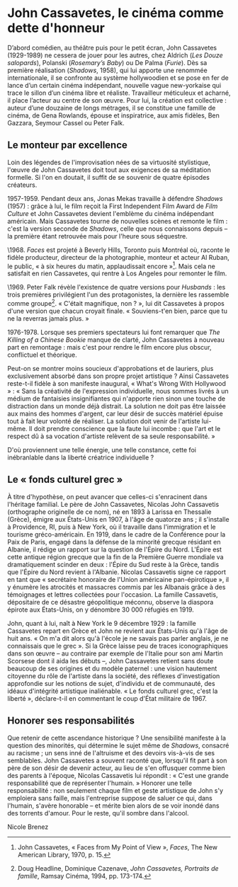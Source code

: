# John Cassavetes, le cinéma comme dette d'honneur

D’abord comédien, au théâtre puis pour le petit écran, John Cassavetes (1929-1989) ne cessera de jouer pour les autres, chez Aldrich (_Les Douze salopards_), Polanski (_Rosemary’s Baby_) ou De Palma (_Furie_). Dès sa première réalisation (_Shadows_, 1958), qui lui apporte une renommée internationale, il se confronte au système hollywoodien et se pose en fer de lance d’un certain cinéma indépendant, nouvelle vague new-yorkaise qui trace le sillon d’un cinéma libre et réaliste. Travailleur méticuleux et acharné, il place l’acteur au centre de son œuvre. Pour lui, la création est collective : auteur d’une douzaine de longs métrages, il se constitue une famille de cinéma, de Gena Rowlands, épouse et inspiratrice, aux amis fidèles, Ben Gazzara, Seymour Cassel ou Peter Falk.

## Le monteur par excellence

Loin des légendes de l'improvisation nées de sa virtuosité stylistique, l'œuvre de John Cassavetes doit tout aux exigences de sa méditation formelle. Si l'on en doutait, il suffit de se souvenir de quatre épisodes créateurs.

1957-1959. Pendant deux ans, Jonas Mekas travaille à défendre _Shadows_ (1957) : grâce à lui, le film reçoit la First Independent Film Award de _Film Culture_ et John Cassavetes devient l'emblème du cinéma indépendant américain. Mais Cassavetes tourne de nouvelles scènes et remonte le film : c'est la version seconde de _Shadows_, celle que nous connaissons depuis – la première étant retrouvée mais pour l'heure sous séquestre.

\1968. _Faces_ est projeté à Beverly Hills, Toronto puis Montréal où, raconte le fidèle producteur, directeur de la photographie, monteur et acteur Al Ruban, le public, « à six heures du matin, applaudissait encore »[^1]. Mais cela ne satisfait en rien Cassavetes, qui rentre à Los Angeles pour remonter le film.

\1969. Peter Falk révèle l'existence de quatre versions pour _Husbands_ : les trois premières privilégient l'un des protagonistes, la dernière les rassemble comme groupe[^2]. « C'était magnifique, non ? », lui dit Cassavetes à propos d'une version que chacun croyait finale. « Souviens-t'en bien, parce que tu ne la reverras jamais plus. »

1976-1978. Lorsque ses premiers spectateurs lui font remarquer que _The Killing of a Chinese Bookie_ manque de clarté, John Cassavetes à nouveau part en remontage : mais c'est pour rendre le film encore plus obscur, conflictuel et théorique.

Peut-on se montrer moins soucieux d'approbations et de lauriers, plus exclusivement absorbé dans son propre projet artistique ? Ainsi Cassavetes reste-t-il fidèle à son manifeste inaugural, « What's Wrong With Hollywood » : « Sans la créativité de l'expression individuelle, nous sommes livrés à un médium de fantaisies insignifiantes qui n'apporte rien sinon une touche de distraction dans un monde déjà distrait. La solution ne doit pas être laissée aux mains des hommes d'argent, car leur désir de succès matériel épuise tout à fait leur volonté de réaliser. La solution doit venir de l'artiste lui-même. Il doit prendre conscience que la faute lui incombe : que l'art et le respect dû à sa vocation d'artiste relèvent de sa seule responsabilité. »

D'où proviennent une telle énergie, une telle constance, cette foi inébranlable dans la liberté créatrice individuelle ?

## Le « fonds culturel grec »

À titre d'hypothèse, on peut avancer que celles-ci s'enracinent dans l'héritage familial. Le père de John Cassavetes, Nicolas John Cassavetis (orthographe originelle de ce nom), né en 1893 à Larissa en Thessalie (Grèce), émigre aux États-Unis en 1907, à l'âge de quatorze ans ; il s'installe à Providence, RI, puis à New York, où il travaille dans l'immigration et le tourisme gréco-américain. En 1919, dans le cadre de la Conférence pour la Paix de Paris, engagé dans la défense de la minorité grecque résidant en Albanie, il rédige un rapport sur la question de l'Épire du Nord. L'Épire est cette antique région grecque que la fin de la Première Guerre mondiale va dramatiquement scinder en deux : l'Épire du Sud reste à la Grèce, tandis que l'Épire du Nord revient à l'Albanie. Nicolas Cassavetis signe ce rapport en tant que « secrétaire honoraire de l'Union américaine pan-épirotique », il y énumère les atrocités et massacres commis par les Albanais grâce à des témoignages et lettres collectées pour l'occasion. La famille Cassavetis, dépositaire de ce désastre géopolitique méconnu, observe la diaspora épirote aux États-Unis, on y dénombre 30 000 réfugiés en 1919.

John, quant à lui, naît à New York le 9 décembre 1929 : la famille Cassavetes repart en Grèce et John ne revient aux États-Unis qu'à l'âge de huit ans. « On m'a dit alors qu'à l'école je ne savais pas parler anglais, je ne connaissais que le grec ». Si la Grèce laisse peu de traces iconographiques dans son œuvre – au contraire par exemple de l'Italie pour son ami Martin Scorsese dont il aida les débuts –, John Cassavetes retient sans doute beaucoup de ses origines et du modèle paternel : une vision hautement citoyenne du rôle de l'artiste dans la société, des réflexes d'investigation approfondie sur les notions de sujet, d'individu et de communauté, des idéaux d'intégrité artistique inaliénable. « Le fonds culturel grec, c'est la liberté », déclare-t-il en commentant le coup d'État militaire de 1967.

## Honorer ses responsabilités

Que retenir de cette ascendance historique ? Une sensibilité manifeste à la question des minorités, qui détermine le sujet même de _Shadows_, consacré au racisme ; un sens inné de l'altruisme et des devoirs vis-à-vis de ses semblables. John Cassavetes a souvent raconté que, lorsqu'il fit part à son père de son désir de devenir acteur, au lieu de s'en offusquer comme bien des parents à l'époque, Nicolas Cassavetis lui répondit : « C'est une grande responsabilité que de représenter l'humain. » Honorer une telle responsabilité : non seulement chaque film et geste artistique de John s'y emploiera sans faille, mais l'entreprise suppose de saluer ce qui, dans l'humain, s'avère honorable – et mérite bien alors de se voir inondé dans des torrents d'amour. Pour le reste, qu'il sombre dans l'alcool.

Nicole Brenez

[^1]: John Cassavetes, « Faces from My Point of View », _Faces_, The New American Library, 1970, p. 15.
[^2]: Doug Headline, Dominique Cazenave, _John Cassavetes, Portraits de famille_, Ramsay Cinéma, 1994, pp. 173-174.
